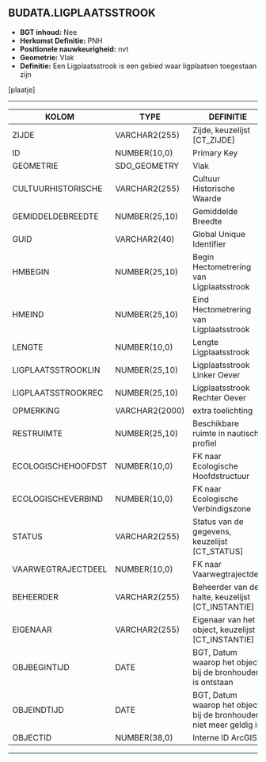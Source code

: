 ﻿## BUDATA.LIGPLAATSSTROOK


* __BGT inhoud:__ Nee
* __Herkomst Definitie:__ PNH
* __Positionele nauwkeurigheid:__ nvt
* __Geometrie:__ Vlak
* __Definitie:__ Een Ligplaatsstrook is een gebied waar ligplaatsen toegestaan zijn

[plaatje]

***

|KOLOM                           	|TYPE          	|DEFINITIE|
|------                          	|----          	|-----    |
|ZIJDE                           	|VARCHAR2(255) 	|Zijde, keuzelijst [CT_ZIJDE]|
|ID                              	|NUMBER(10,0)  	|Primary Key|
|GEOMETRIE                       	|SDO_GEOMETRY  	|Vlak|
|CULTUURHISTORISCHE              	|VARCHAR2(255) 	|Cultuur Historische Waarde|
|GEMIDDELDEBREEDTE               	|NUMBER(25,10) 	|Gemiddelde Breedte|
|GUID                            	|VARCHAR2(40)  	|Global Unique Identifier|
|HMBEGIN                         	|NUMBER(25,10) 	|Begin Hectometrering van Ligplaatsstrook|
|HMEIND                          	|NUMBER(25,10) 	|Eind Hectometrering van Ligplaatsstrook|
|LENGTE                          	|NUMBER(10,0)  	|Lengte Ligplaatsstrook|
|LIGPLAATSSTROOKLIN              	|NUMBER(25,10) 	|Ligplaatsstrook Linker Oever|
|LIGPLAATSSTROOKREC              	|NUMBER(25,10) 	|Ligplaatsstrook Rechter Oever|
|OPMERKING                       	|VARCHAR2(2000)	|extra toelichting|
|RESTRUIMTE                      	|NUMBER(25,10) 	|Beschikbare ruimte in nautisch profiel|
|ECOLOGISCHEHOOFDST              	|NUMBER(10,0)  	|FK naar Ecologische Hoofdstructuur|
|ECOLOGISCHEVERBIND              	|NUMBER(10,0)  	|FK naar Ecologische Verbindigszone|
|STATUS                          	|VARCHAR2(255) 	|Status van de gegevens, keuzelijst [CT_STATUS]|
|VAARWEGTRAJECTDEEL              	|NUMBER(10,0)  	|FK naar Vaarwegtrajectdee|
|BEHEERDER                       	|VARCHAR2(255) 	|Beheerder van de halte, keuzelijst [CT_INSTANTIE]|
|EIGENAAR                        	|VARCHAR2(255) 	|Eigenaar van het object, keuzelijst [CT_INSTANTIE]|
|OBJBEGINTIJD                    	|DATE          	|BGT, Datum waarop het object bij de bronhouder is ontstaan|
|OBJEINDTIJD                     	|DATE          	|BGT, Datum waarop het object bij de bronhouder niet meer geldig is|
|OBJECTID                        	|NUMBER(38,0)   |Interne ID ArcGIS|

***
